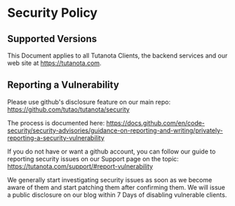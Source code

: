 # Security Policy

## Supported Versions

This Document applies to all Tutanota Clients, the backend services and our web site at https://tutanota.com.

## Reporting a Vulnerability

Please use github's disclosure feature on our main repo: https://github.com/tutao/tutanota/security

The process is documented here: https://docs.github.com/en/code-security/security-advisories/guidance-on-reporting-and-writing/privately-reporting-a-security-vulnerability

If you do not have or want a github account, you can follow our guide to reporting security issues on our Support page on the topic: https://tutanota.com/support/#report-vulnerability

We generally start investigating security issues as soon as we become aware of them and start patching them after confirming them. 
We will issue a public disclosure on our blog within 7 Days of disabling vulnerable clients.
